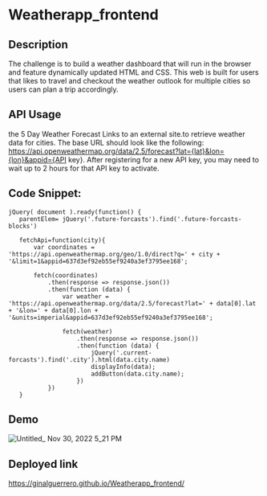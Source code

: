 # Weatherapp_frontend

## Description

The challenge is to build a weather dashboard that will run in the browser and feature dynamically updated HTML and CSS.
This web is built for users that likes to travel and checkout the weather outlook for multiple cities so users can plan a trip accordingly. 


## API Usage
 the 5 Day Weather Forecast Links to an external site.to retrieve weather data for cities. The base URL should look like the following: https://api.openweathermap.org/data/2.5/forecast?lat={lat}&lon={lon}&appid={API key}. After registering for a new API key, you may need to wait up to 2 hours for that API key to activate.

 ## Code Snippet: 
 ```
 jQuery( document ).ready(function() {
    parentElem= jQuery('.future-forcasts').find('.future-forcasts-blocks') 

    fetchApi=function(city){
        var coordinates = 'https://api.openweathermap.org/geo/1.0/direct?q=' + city + '&limit=1&appid=637d3ef92eb55ef9240a3ef3795ee168';

        fetch(coordinates)
            .then(response => response.json())
            .then(function (data) {
                var weather = 'https://api.openweathermap.org/data/2.5/forecast?lat=' + data[0].lat + '&lon=' + data[0].lon + '&units=imperial&appid=637d3ef92eb55ef9240a3ef3795ee168';

                fetch(weather)
                    .then(response => response.json())
                    .then(function (data) {
                        jQuery('.current-forcasts').find('.city').html(data.city.name)
                        displayInfo(data);
                        addButton(data.city.name);
                    })
            })
    }
```
## Demo 
![Untitled_ Nov 30, 2022 5_21 PM](https://user-images.githubusercontent.com/112473624/204944657-98467c18-0f80-4c76-b27f-908b1f632898.gif)


## Deployed link 

https://ginalguerrero.github.io/Weatherapp_frontend/ 
